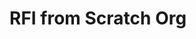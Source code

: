 # RFI from Scratch Org

<div id="lightning"></div>

<script type="text/javascript" src="https://platform-saas-4289-dev-ed.scratch.lightning.force.com/lightning/lightning.out.js"></script>

<script type="text/javascript">
$Lightning.use("c:requestForInformationApp", function() {
        $Lightning.createComponent(
             "c:requestForInformationForm",
             {"rfi_controller":"RFI Controller 0000"},
             "lightning",
             function(cmp) {
                console.log("LWC Component Created.");
             } 
      );
    },
    'https://platform-saas-4289-dev-ed.scratch.my.site.com/Admissions'
);
</script>
